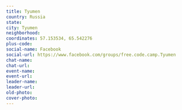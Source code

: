 ```yaml
---
title: Tyumen
country: Russia
state: 
city: Tyumen
neighborhood: 
coordinates: 57.153534, 65.542276
plus-code:
social-name: Facebook
social-url: https://www.facebook.com/groups/free.code.camp.Tyumen
chat-name:
chat-url:
event-name:
event-url:
leader-name:
leader-url:
old-photo: 
cover-photo:
---
```

